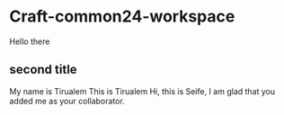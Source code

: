 # Craft-common24-workspace

Hello there
## second title
My name is Tirualem
This is Tirualem 
Hi, this is Seife, I am glad that you added me as your collaborator.

